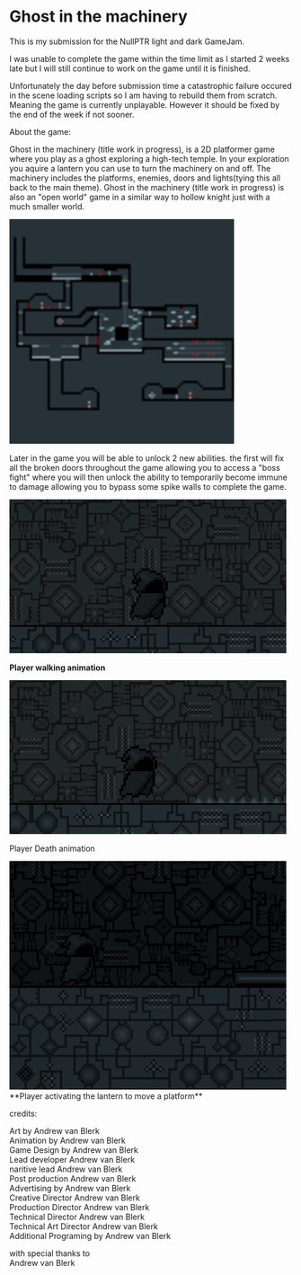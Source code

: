 # Ghost in the machinery

This is my submission for the NullPTR light and dark GameJam.

I was unable to complete the game within the time limit as I started 2 weeks late but I will still continue to work on the game until it is finished.

Unfortunately the day before submission time a catastrophic failure occured in the scene loading scripts so I am having to rebuild them from scratch. 
Meaning the game is currently unplayable. However it should be fixed by the end of the week if not sooner.

About the game:

Ghost in the machinery (title work in progress), is a 2D platformer game where you play as a ghost exploring a high-tech temple. 
In your exploration you aquire a lantern you can use to turn the machinery on and off. The machinery includes the platforms, enemies, doors and lights(tying this all back to the main theme).
Ghost in the machinery (title work in progress) is also an "open world" game in a similar way to hollow knight just with a much smaller world. 

<img src="images/world%20map.png" width="400px" />

Later in the game you will be able to unlock 2 new abilities. the first will fix all the broken doors throughout the game allowing you to access a "boss fight"
where you will then unlock the ability to temporarily become immune to damage allowing you to bypass some spike walls to complete the game.

<img src="images/walk1.gif" />  

<b>Player walking animation</b>

<img src="images/Death.gif" />  

Player Death animation
  
<img src="images/lantern1.gif" />
**Player activating the lantern to move a platform**
  
  
credits:

Art by Andrew van Blerk  
Animation by Andrew van Blerk  
Game Design by Andrew van Blerk  
Lead developer Andrew van Blerk  
naritive lead Andrew van Blerk  
Post production Andrew van Blerk  
Advertising by Andrew van Blerk  
Creative Director Andrew van Blerk   
Production Director Andrew van Blerk  
Technical Director Andrew van Blerk  
Technical Art Director Andrew van Blerk  
Additional Programing by Andrew van Blerk  

with special thanks to  
Andrew van Blerk  
